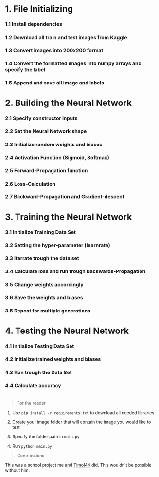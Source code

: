 # 1. File Initializing
### 1.1 Install dependencies
### 1.2 Download all train and test images from Kaggle
### 1.3 Convert images into 200x200 format
### 1.4 Convert the formatted images into numpy arrays and specify the label
### 1.5 Append and save all image and labels

# 2. Building the Neural Network
### 2.1 Specify constructor inputs
### 2.2 Set the Neural Network shape
### 2.3 Initialize random weights and biases
### 2.4 Activation Function (Sigmoid, Softmax)
### 2.5 Forward-Propagation function
### 2.6 Loss-Calculation
### 2.7 Backward-Propagation and Gradient-descent

# 3. Training the Neural Network
### 3.1 Initialize Training Data Set
### 3.2 Setting the hyper-parameter (learnrate)
### 3.3 Iterrate trough the data set
### 3.4 Calculate loss and run trough Backwards-Propagation
### 3.5 Change weights accordingly
### 3.6 Save the weights and biases
### 3.5 Repeat for multiple generations

# 4. Testing the Neural Network
### 4.1 Initialize Testing Data Set
### 4.2 Initialize trained weights and biases
### 4.3 Run trough the Data Set
### 4.4 Calculate accuracy
#
> For the reader

1. Use `pip install -r requirements.txt` to download all needed libraries

2. Create your image folder that will contain the image you would like to test

3. Specify the folder path in `main.py`

4. Run `python main.py`

> Contributions

This was a school project me and [TimoI44](https://github.com/TimoI44) did. This wouldn't be possible without him.
